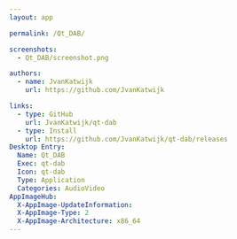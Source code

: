 ```yaml
---
layout: app

permalink: /Qt_DAB/

screenshots:
  - Qt_DAB/screenshot.png

authors:
  - name: JvanKatwijk
    url: https://github.com/JvanKatwijk

links:
  - type: GitHub
    url: JvanKatwijk/qt-dab
  - type: Install
    url: https://github.com/JvanKatwijk/qt-dab/releases
Desktop Entry:
  Name: Qt_DAB
  Exec: qt-dab
  Icon: qt-dab
  Type: Application
  Categories: AudioVideo
AppImageHub:
  X-AppImage-UpdateInformation: 
  X-AppImage-Type: 2
  X-AppImage-Architecture: x86_64
---
```

